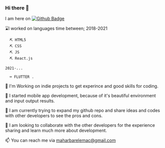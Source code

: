 ### Hi there 👋
I am here on [![Github Badge](https://img.shields.io/badge/-Github-000?style=quare&labelColor=000&logo=Github&logoColor=white&link=link)]([link](https://github.com/ibrahimdeveci)) 

⌛️I worked on languages time between;
    2018-2021
    
      ⛏️ HTML5
      ⛏️ CSS
      ⛏️ JS
      ⛏️ React.js
    
    2021-...
    
      ⌨️ FLUTTER .


🚀 I'm Working on indie projects to get experince and good skills for coding.

📲 I started mobile app development, because of it's beautiful environment and input output results.

🌲 I am currently trying to expand my github repo and share ideas and codes with other developers to see the pros and cons.

👯 I am looking to collaborate with the other developers for the experience sharing and learn much more about development.

📫 You can reach me via maharbarelemac@gmail.com
    

<!--
**ibrahimdeveci/ibrahimdeveci** is a ✨ _special_ ✨ repository because its `README.md` (this file) appears on your GitHub profile.

Here are some ideas to get you started:
[![Github Badge](https://img.shields.io/badge/-Github-000?style=quare&labelColor=000&logo=Github&logoColor=white&link=link)](link) 

- 🔭 I’m currently working on ...
- 🌱 I’m currently learning ...
- 👯 I’m looking to collaborate on ...
- 🤔 I’m looking for help with ...
- 💬 Ask me about ...
- 📫 How to reach me: ...
- 😄 Pronouns: ...
- ⚡ Fun fact: ...
-->
